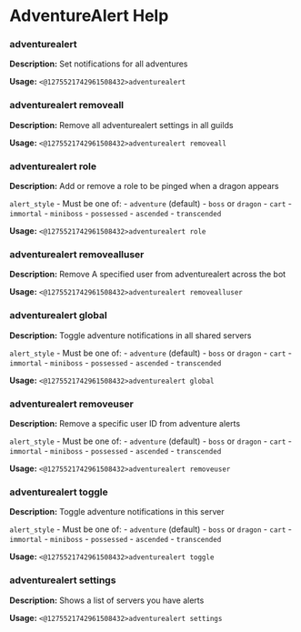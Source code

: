 # AdventureAlert Help

### adventurealert

**Description:** Set notifications for all adventures

**Usage:** `<@1275521742961508432>adventurealert`

### adventurealert removeall

**Description:** Remove all adventurealert settings in all guilds

**Usage:** `<@1275521742961508432>adventurealert removeall`

### adventurealert role

**Description:** Add or remove a role to be pinged when a dragon appears

`alert_style` - Must be one of:
    - `adventure` (default)
    - `boss` or `dragon`
    - `cart`
    - `immortal`
    - `miniboss`
    - `possessed`
    - `ascended`
    - `transcended`

**Usage:** `<@1275521742961508432>adventurealert role`

### adventurealert removealluser

**Description:** Remove A specified user from adventurealert across the bot

**Usage:** `<@1275521742961508432>adventurealert removealluser`

### adventurealert global

**Description:** Toggle adventure notifications in all shared servers

`alert_style` - Must be one of:
    - `adventure` (default)
    - `boss` or `dragon`
    - `cart`
    - `immortal`
    - `miniboss`
    - `possessed`
    - `ascended`
    - `transcended`

**Usage:** `<@1275521742961508432>adventurealert global`

### adventurealert removeuser

**Description:** Remove a specific user ID from adventure alerts

`alert_style` - Must be one of:
    - `adventure` (default)
    - `boss` or `dragon`
    - `cart`
    - `immortal`
    - `miniboss`
    - `possessed`
    - `ascended`
    - `transcended`

**Usage:** `<@1275521742961508432>adventurealert removeuser`

### adventurealert toggle

**Description:** Toggle adventure notifications in this server

`alert_style` - Must be one of:
    - `adventure` (default)
    - `boss` or `dragon`
    - `cart`
    - `immortal`
    - `miniboss`
    - `possessed`
    - `ascended`
    - `transcended`

**Usage:** `<@1275521742961508432>adventurealert toggle`

### adventurealert settings

**Description:** Shows a list of servers you have alerts

**Usage:** `<@1275521742961508432>adventurealert settings`

